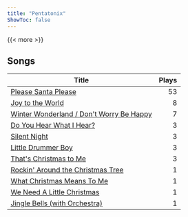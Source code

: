```yaml
---
title: "Pentatonix"
ShowToc: false
---
```


{{< more >}}

## Songs
Title | Plays 
----- | -----: 
[Please Santa Please](/songs/please-santa-please) | 53
[Joy to the World](/songs/joy-to-the-world) | 8
[Winter Wonderland / Don't Worry Be Happy](/songs/winter-wonderland-dont-worry-be-happy) | 7
[Do You Hear What I Hear?](/songs/do-you-hear-what-i-hear) | 3
[Silent Night](/songs/silent-night) | 3
[Little Drummer Boy](/songs/little-drummer-boy) | 3
[That's Christmas to Me](/songs/thats-christmas-to-me) | 3
[Rockin' Around the Christmas Tree](/songs/rockin-around-the-christmas-tree) | 1
[What Christmas Means To Me](/songs/what-christmas-means-to-me) | 1
[We Need A Little Christmas](/songs/we-need-a-little-christmas) | 1
[Jingle Bells (with Orchestra)](/songs/jingle-bells-with-orchestra) | 1

